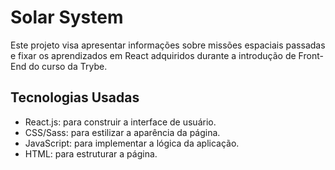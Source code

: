 # Solar System

Este projeto visa apresentar informações sobre missões espaciais passadas e fixar os aprendizados em React adquiridos durante a introdução de Front-End do curso da Trybe.

## Tecnologias Usadas

- React.js: para construir a interface de usuário.
- CSS/Sass: para estilizar a aparência da página.
- JavaScript: para implementar a lógica da aplicação.
- HTML: para estruturar a página.
